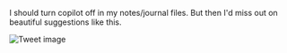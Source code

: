 I should turn copilot off in my notes/journal files. But then I'd miss out on beautiful suggestions like this.


![Tweet image](/asset/crosspoast/Fqk9uB7aUAAzZae.jpg)

